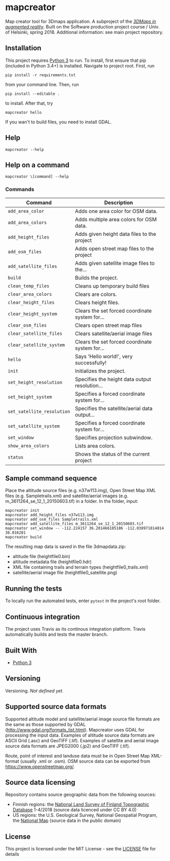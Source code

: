 # mapcreator
Map creator tool for 3Dmaps application. A subproject of the [*3DMaps in augmented reality*](https://github.com/3Dmaps/3Dmaps). Built on the Software production project course / Univ. of Helsinki, spring 2018. Additional information: see main project repository.

## Installation
This project requires [Python 3](https://www.python.org/downloads/) to run.
To install, first ensure that pip (included in Python 3.4+) is installed. Navigate to project root. First, run
```
pip install -r requirements.txt
```
from your command line. Then, run
```
pip install --editable .
```
to install. After that, try
```
mapcreator hello
```
If you wan't to build files, you need to install GDAL.

## Help
```
mapcreator --help
```
## Help on a command
```
mapcreator \[command] --help
```

### Commands

| Command                      | Description                                                                                                                                                                                                                                                                                                                                                                                                                                                                                                                                                  |
| ----------------------------- | ------------------------------------------------------------------------------------------------------------------------------------------------------------------------------------------------------------------------------------------------------------------------------------------------------------------------------------------------------------------------------------------------------------------------------------------------------------------------------------------------------------------------------------------------------------ |
| `add_area_color`   |  Adds one area color for OSM data.                                                                                                                                                                                                                                                                                                                               |
| `add_area_colors`        | Adds multiple area colors for OSM data.                                                                                                                                                                                                                                                                                                                                                                                                                                                 |
| `add_height_files`        | Adds given height data files to the project                                                                                                                                                                                                                                                                                                                                                                                                                                                                                                                                                                           |
| `add_osm_files`        | Adds open street map files to the project                                                                                                                                                                                                                                                                                                                                                                                                                                                 |
| `add_satellite_files`        | Adds given satellite image files to the...                                                                                                                                                                                                                                                                                                                                                                                                                                                                                                                                                                         |
| `build`        | Builds the project.                                                                                                                                                                                                                                                                                                                                                                                                                                                                               |
| `clean_temp_files`        | Cleans up temporary build files                                                                                                                                                                                                                                                                                                                                                                                                                                                                                                                                                                                       |
| `clear_area_colors`        | Clears are colors.                                                                                                                                                                                                                                                                                                                                                                                                                                                                                                                                                                                                   |
| `clear_height_files`        | Clears height files.                                                                                                                                                                                                                                                                                                                                                                                                                                                                                                                                                                                               |
| `clear_height_system`        | Clears the set forced coordinate system for...                                                                                                                                                                                                                                                                                                                                                                                                                                                                                                                                                                     |
| `clear_osm_files`        | Clears open street map files                                                                                                                                                                                                                                                                                                                                                                                                                                                                                                                                                                                           |
| `clear_satellite_files`        | Clears satellite/aerial image files                                                                                                                                                                                                                                                                                                                                                                                                                                                                                                                                                                             |
| `clear_satellite_system`        | Clears the set forced coordinate system for...                                                                                                                                                                                                                                                                                                                                                                                                                                                                                                                                                                 |
| `hello`        | Says 'Hello world!', very successfully!                                                                                                                                                                                                                                                                                                                                                                                                                                                                                                                                                                                         |
| `init`        | Initializes the project.                                                                                                                                                                                                                                                                                                                                                                                                                                                                                                                                                                                                         |
| `set_height_resolution`        | Specifies the height data output resolution...                                                                                                                                                                                                                                                                                                                                                                                                                                                                                                                                                                   |
| `set_height_system`        | Specifies a forced coordinate system for...                                                                                                                                                                                                                                                                                                                                                                                                                                                                                                                                                                         |
| `set_satellite_resolution`        | Specifies the satellite/aerial data output...                                                                                                                                                                                                                                                                                                                                                                                                                                                                                                                                                                 |
| `set_satellite_system`        |  Specifies a forced coordinate system for...                                                                                                                                                                                                                                                                                                                                                                                                                                                                                                                                                                     |
| `set_window`        | Specifies projection subwindow.                                                                                                                                                                                                                                                                                                                                                                                                                                                                                                                                                                                             |
| `show_area_colors`        | Lists area colors.                                                                                                                                                                                                                                                                                                                                                                                                                                                                                                                                                                                                   |
| `status`        | Shows the status of the current project                                                                                                                                                                                                                                                                                                                                                                                                                                                                                                                                                                                         |



## Sample command sequence
Place the altitude source files (e.g. n37w113.img), Open Street Map XML files (e.g. Sampletrails.xml) and satellite/aerial images (e.g. m_3611264_se_12_1_20150603.tif) in a folder.
In the folder, input:
```
mapcreator init
mapcreator add_height_files n37w113.img
mapcreator add_osm_files Sampletrails.xml
mapcreator add_satellite_files m_3611264_se_12_1_20150603.tif
mapcreator set_window -- -112.224157 36.201466185186 -112.038971814814 36.016281
mapcreator build
```
The resulting map data is saved in the file 3dmapdata.zip:
* altitude file (heightfile0.bin)
* altitude metadata file (heightfile0.hdr)
* XML file containing trails and terrain types (heightfile0_trails.xml)
* satellite/aerial image file (heightfile0_satellite.png)

## Running the tests
To locally run the automated tests, enter `pytest` in the project's root folder.

## Continuous integration
The project uses Travis as its continous integration platform. Travis automatically builds and tests the master branch.

## Built With
* [Python 3](https://www.python.org/)

## Versioning
Versioning. *Not defined yet.*

## Supported source data formats
Supported altitude model and satellite/aerial image source file formats are the same as those supported by GDAL (http://www.gdal.org/formats_list.html). Mapcreator uses GDAL for processing the input data. Examples of altitude source data formats are ASCII Grid (.asc) and GeoTIFF (.tif). Examples of satellite and aerial image source data formats are JPEG2000 (.jp2) and GeoTIFF (.tif). 

Route, point of interest and landuse data must be in Open Street Map XML-format (usually .xml or .osm). OSM source data can be exported from https://www.openstreetmap.org/.

## Source data licensing
Repository contains source geographic data from the following sources:
- Finnish regions: the [National Land Survey of Finland Topographic Database](https://tiedostopalvelu.maanmittauslaitos.fi/tp/kartta) 1-4/2018 (source data licenced under CC BY 4.0)
- US regions: the U.S. Geological Survey, National Geospatial Program, the [National Map](https://nationalmap.gov/) (source data in the public domain)

## License
This project is licensed under the MIT License - see the [LICENSE](LICENSE) file for details
